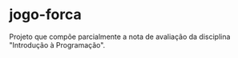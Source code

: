 # jogo-forca
Projeto que compõe parcialmente a nota de avaliação da disciplina "Introdução à Programação".
